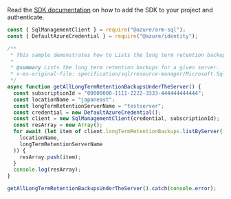 Read the [SDK documentation](https://github.com/Azure/azure-sdk-for-js/blob/%40azure%2Farm-sql_9.0.1/sdk/sql/arm-sql/README.md) on how to add the SDK to your project and authenticate.

```javascript
const { SqlManagementClient } = require("@azure/arm-sql");
const { DefaultAzureCredential } = require("@azure/identity");

/**
 * This sample demonstrates how to Lists the long term retention backups for a given server.
 *
 * @summary Lists the long term retention backups for a given server.
 * x-ms-original-file: specification/sql/resource-manager/Microsoft.Sql/preview/2021-05-01-preview/examples/LongTermRetentionBackupListByServer.json
 */
async function getAllLongTermRetentionBackupsUnderTheServer() {
  const subscriptionId = "00000000-1111-2222-3333-444444444444";
  const locationName = "japaneast";
  const longTermRetentionServerName = "testserver";
  const credential = new DefaultAzureCredential();
  const client = new SqlManagementClient(credential, subscriptionId);
  const resArray = new Array();
  for await (let item of client.longTermRetentionBackups.listByServer(
    locationName,
    longTermRetentionServerName
  )) {
    resArray.push(item);
  }
  console.log(resArray);
}

getAllLongTermRetentionBackupsUnderTheServer().catch(console.error);
```
